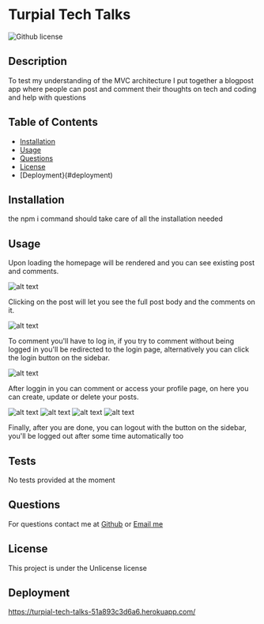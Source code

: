 # Turpial Tech Talks

![Github license](https://img.shields.io/badge/license-Unlicense-blue.svg)

## Description

To test my understanding of the MVC architecture I put together a blogpost app where people can post and comment their thoughts on tech and coding and help with questions

## Table of Contents

- [Installation](#installation)
- [Usage](#usage)
- [Questions](#questions)
- [License](#license)
- [Deployment}(#deployment)

## Installation

the npm i command should take care of all the installation needed

## Usage

Upon loading the homepage will be rendered and you can see existing post and comments.

![alt text](./public/images/ss1.png)

Clicking on the post will let you see the full post body and the comments on it.

![alt text](./public/images/ss2.png)

To comment you'll have to log in, if you try to comment without being logged in you'll be redirected to the login page, alternatively you can click the login button on the sidebar.

![alt text](./public/images/ss3.png)

After loggin in you can comment or access your profile page, on here you can create, update or delete your posts. 

![alt text](./public/images/ss4.png) ![alt text](./public/images/ss5.png)
![alt text](./public/images/ss6.png) ![alt text](./public/images/ss7.png)

Finally, after you are done, you can logout with the button on the sidebar, you'll be logged out after some time automatically too

## Tests

No tests provided at the moment

## Questions

For questions contact me at [Github](https://github.com/venecoderr) or [Email me](mailto:josefrm.55@gmail.com)

## License

This project is under the Unlicense license

## Deployment

https://turpial-tech-talks-51a893c3d6a6.herokuapp.com/
